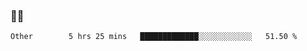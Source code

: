 ### 👨‍💻

<!--START_SECTION:waka-->

```text
Other        5 hrs 25 mins   █████████████░░░░░░░░░░░░   51.50 %
```

<!--END_SECTION:waka-->
